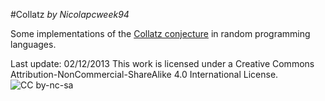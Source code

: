 #Collatz
*by Nicolapcweek94*

Some implementations of the [Collatz conjecture](https://en.wikipedia.org/wiki/Collatz_conjecture) in random programming languages.

Last update: 02/12/2013
This work is licensed under a Creative Commons Attribution-NonCommercial-ShareAlike 4.0 International License.
![CC by-nc-sa](http://i.creativecommons.org/l/by-nc-sa/4.0/80x15.png)

